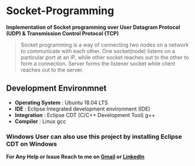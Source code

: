 # Socket-Programming
**Implementation of Socket programming over User Datagram Protocol (UDP)  &amp; Transmission Control Protocol (TCP)**

>Socket programming is a way of connecting two nodes on a network to communicate with each other. One socket(node) listens on a particular port at an IP, while other socket reaches out to the other to form a connection. Server forms the listener socket while client reaches out to the server.

## Development Environmnet 
- **Operating System**  : Ubuntu 18.04 LTS
- **IDE**               : Eclipse Integrated development environment (IDE)
- **Integration**       : Eclipse CDT (C/C++ Development Tool) g++
- **Compiler**          : Linux gcc

### Windows User can also use this project by installing Eclipse CDT on Windows
**For Any Help or Issue Reach to me on [Gmail](mailto:prasunguchhait1997@gmail.com) or [LinkedIn](https://www.linkedin.com/in/iamprasunguchhait)**

